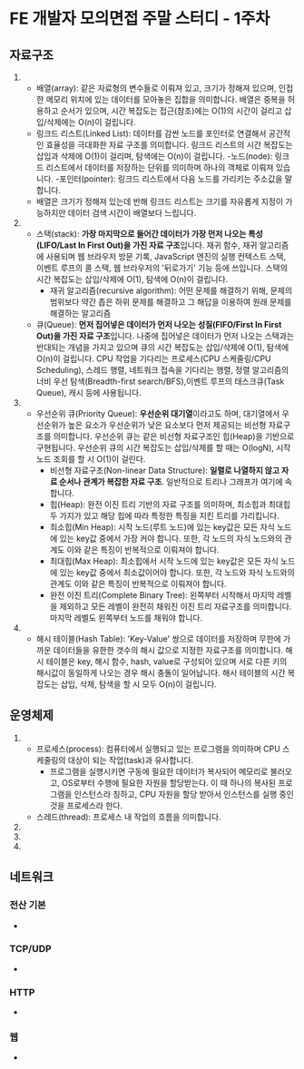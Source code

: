 # FE 개발자 모의면접 주말 스터디 - 1주차

## 자료구조
1.  
    - 배열(array): 같은 자료형의 변수들로 이뤄져 있고, 크기가 정해져 있으며, 인접한 메모리 위치에 있는 데이터를 모아놓은 집합을 의미합니다. 배열은 중복을 허용하고 순서가 있으며, 시간 복잡도는 접근(참조)에는 O(1)의 시간이 걸리고 삽입/삭제에는 O(n)이 걸립니다.
    - 링크드 리스트(Linked List): 데이터를 감싼 노드를 포인터로 연결해서 공간적인 효율성을 극대화한 자료 구조를 의미합니다. 링크드 리스트의 시간 복잡도는 삽입과 삭제에 O(1)이 걸리며, 탐색에는 O(n)이 걸립니다.
        -노드(node): 링크드 리스트에서 데이터를 저장하는 단위를 의미하며 하나의 객체로 이뤄져 있습니다.
        -포인터(pointer): 링크드 리스트에서 다음 노드를 가리키는 주소값을 말합니다.
    - 배열은 크기가 정해져 있는데 반해 링크드 리스트는 크기를 자유롭게 지정이 가능하지만 데이터 검색 시간이 배열보다 느립니다.

2. 
    - 스택(stack): **가장 마지막으로 들어간 데이터가 가장 먼저 나오는 특성(LIFO/Last In First Out)을 가진 자료 구조**입니다. 재귀 함수, 재귀 알고리즘에 사용되며 웹 브라우저 방문 기록, JavaScript 엔진의 실행 컨텍스트 스택, 이벤트 루프의 콜 스택, 웹 브라우저의 '뒤로가기' 기능 등에 쓰입니다. 스택의 시간 복잡도는 삽입/삭제에 O(1), 탐색에 O(n)이 걸립니다.
        - 재귀 알고리즘(recursive algorithm): 어떤 문제를 해결하기 위해, 문제의 범위보다 약간 좁은 하위 문제를 해결하고 그 해답을 이용하여 원래 문제를 해결하는 알고리즘
    - 큐(Queue): **먼저 집어넣은 데이터가 먼저 나오는 성질(FIFO/First In First Out)을 가진 자료 구조**입니다. 나중에 집어넣은 데이터가 먼저 나오는 스택과는 반대되는 개념을 가지고 있으며 큐의 시간 복잡도는 삽입/삭제에 O(1), 탐색에 O(n)이 걸립니다. CPU 작업을 기다리는 프로세스(CPU 스케줄링/CPU Scheduling), 스레드 행렬, 네트워크 접속을 기다리는 행렬, 정렬 알고리즘의 너비 우선 탐색(Breadth-first search/BFS),이벤트 루프의 태스크큐(Task Queue), 캐시 등에 사용됩니다.

3. 
   - 우선순위 큐(Priority Queue): **우선순위 대기열**이라고도 하며, 대기열에서 우선순위가 높은 요소가 우선순위가 낮은 요소보다 먼저 제공되는 비선형 자료구조를 의미합니다. 우선순위 큐는 같은 비선형 자료구조인 힙(Heap)을 기반으로 구현됩니다. 우선순위 큐의 시간 복잡도는 삽입/삭제를 할 때는 O(logN), 시작 노드 조회를 할 시 O(1)이 걸린다.
        - 비선형 자료구조(Non-linear Data Structure): **일렬로 나열하지 않고 자료 순서나 관계가 복잡한 자료 구조**. 일반적으로 트리나 그래프가 여기에 속합니다.
        - 힙(Heap): 완전 이진 트리 기반의 자료 구조를 의미하며, 최소힙과 최대힙 두 가지가 있고 해당 힙에 따라 특정한 특징을 지킨 트리를 가리킵니다.
        - 최소힙(Min Heap): 시작 노드(루트 노드)에 있는 key값은 모든 자식 노드에 있는 key값 중에서 가장 커야 합니다. 또한, 각 노드의 자식 노드와의 관계도 이와 같은 특징이 반복적으로 이뤄져야 합니다.
        - 최대힙(Max Heap): 최소힙에서 시작 노드에 있는 key값은 모든 자식 노드에 있는 key값 중에서 최소값이어야 합니다. 또한, 각 노드와 자식 노드와의 관계도 이와 같은 특징이 반복적으로 이뤄져야 합니다.
        - 완전 이진 트리(Complete Binary Tree): 왼쪽부터 시작해서 마지막 레벨을 제외하고 모든 레벨이 완전히 채워진 이진 트리 자료구조를 의미합니다. 마지막 레벨도 왼쪽부터 노드를 채워야 합니다.

4. 
    - 해시 테이블(Hash Table): 'Key-Value' 쌍으로 데이터를 저장하며 무한에 가까운 데이터들을 유한한 갯수의 해시 값으로 지정한 자료구조를 의미합니다. 해시 테이블은 key, 해시 함수, hash, value로 구성되어 있으며 서로 다른 키의 해시값이 동일하게 나오는 경우 해시 충돌이 일어납니다. 해시 테이블의 시간 복잡도는 삽입, 삭제, 탐색을 할 시 모두 O(n)이 걸립니다.

## 운영체제
1. 
    - 프로세스(process): 컴퓨터에서 실행되고 있는 프로그램을 의미하며 CPU 스케줄링의 대상이 되는 작업(task)과 유사합니다.
        - 프로그램을 실행시키면 구동에 필요한 데이터가 복사되어 메모리로 불러오고, OS로부터 수행에 필요한 자원을 할당받는다. 이 때 하나의 복사된 프로그램을 인스턴스라 칭하고, CPU 자원을 할당 받아서 인스턴스를 실행 중인 것을 프로세스라 한다.
    - 스레드(thread): 프로세스 내 작업의 흐름을 의미합니다.

2. 

3. 

4. 

## 네트워크

### 전산 기본
- 

### TCP/UDP
- 

### HTTP
- 

### 웹
- 